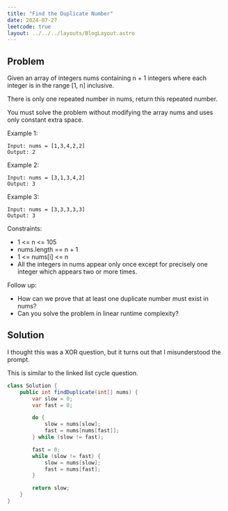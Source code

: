 ```yaml
---
title: "Find the Duplicate Number"
date: 2024-07-27
leetcode: true
layout: ../../../layouts/BlogLayout.astro
---
```


## Problem

Given an array of integers nums containing n + 1 integers where each integer is in the range [1, n] inclusive.

There is only one repeated number in nums, return this repeated number.

You must solve the problem without modifying the array nums and uses only constant extra space.

Example 1:

```text
Input: nums = [1,3,4,2,2]
Output: 2
```

Example 2:

```text
Input: nums = [3,1,3,4,2]
Output: 3
```

Example 3:

```text
Input: nums = [3,3,3,3,3]
Output: 3
```

Constraints:

- 1 <= n <= 105
- nums.length == n + 1
- 1 <= nums[i] <= n
- All the integers in nums appear only once except for precisely one integer which appears two or more times.

Follow up:

- How can we prove that at least one duplicate number must exist in nums?
- Can you solve the problem in linear runtime complexity?

## Solution

I thought this was a XOR question, but it turns out that I misunderstood the prompt.

This is similar to the linked list cycle question.

```java
class Solution {
    public int findDuplicate(int[] nums) {
        var slow = 0;
        var fast = 0;

        do {
            slow = nums[slow];
            fast = nums[nums[fast]];
        } while (slow != fast);

        fast = 0;
        while (slow != fast) {
            slow = nums[slow];
            fast = nums[fast];
        }

        return slow;
    }
}
```

